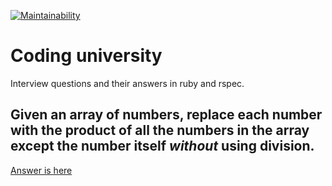 [![Maintainability](https://api.codeclimate.com/v1/badges/46d6881de8c5f3faae3f/maintainability)](https://codeclimate.com/github/sizief/questions/maintainability)  
  
  
# Coding university  
Interview questions and their answers in ruby and rspec.   
    
## Given an array of numbers, replace each number with the  product of all the numbers in the array except the number itself *without* using division.  
[Answer is here](https://github.com/sizief/questions/tree/master/array_multiplication)


